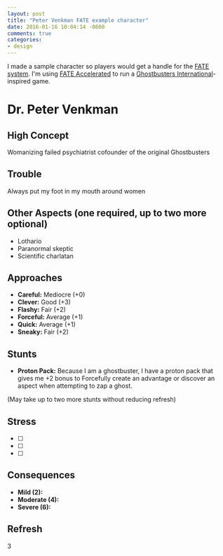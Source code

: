 ```yaml
---
layout: post
title: "Peter Venkman FATE example character"
date: 2016-01-16 10:04:14 -0600
comments: true
categories:
- design
---
```

I made a sample character so players would get a handle for the [FATE system](http://www.faterpg.com/).  I'm using [FATE Accelerated](http://fate-srd.com/fate-accelerated/get-started) to run a [Ghostbusters International](https://en.wikipedia.org/wiki/Ghostbusters_%28role-playing_game%29)-inspired game.

<!--more-->

# Dr. Peter Venkman

## High Concept

Womanizing failed psychiatrist cofounder of the original
Ghostbusters

## Trouble

Always put my foot in my mouth around women

## Other Aspects (one required, up to two more optional)

-   Lothario
-   Paranormal skeptic
-   Scientific charlatan

## Approaches

-   **Careful:** Mediocre (+0)
-   **Clever:** Good (+3)
-   **Flashy:** Fair (+2)
-   **Forceful:** Average (+1)
-   **Quick:** Average (+1)
-   **Sneaky:** Fair (+2)

## Stunts

- **Proton Pack:** Because I am a ghostbuster, I have a proton pack that gives me +2 bonus to Forcefully create an advantage or discover an aspect when attempting to zap a ghost.

(May take up to two more stunts without reducing refresh)

## Stress

-   [ ]
-   [ ]
-   [ ]

## Consequences

-   **Mild (2):**
-   **Moderate (4):**
-   **Severe (6):**

## Refresh

3
